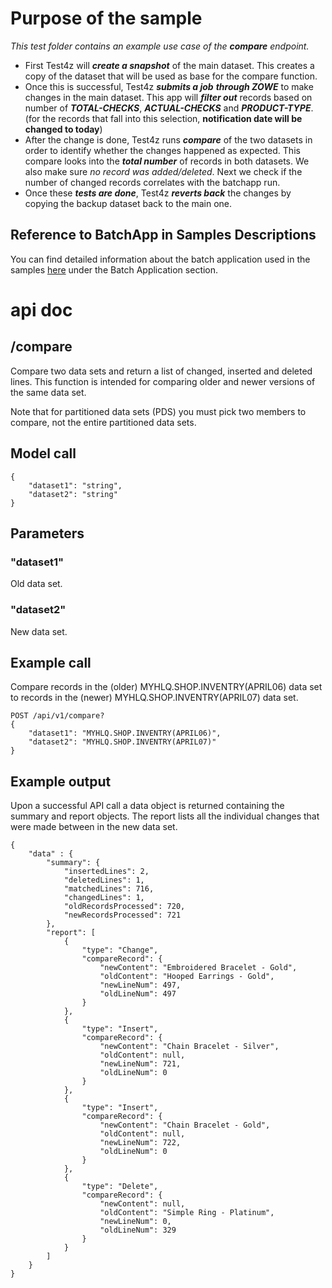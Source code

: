 # Purpose of the sample

*This test folder contains an example use case of the **compare** endpoint.*

* First Test4z will ***create a snapshot*** of the main dataset. This creates a copy of the dataset that will be used as base for the compare function. 
* Once this is successful, Test4z ***submits a job*** ***through ZOWE*** to make changes in the main 
  dataset. This app will ***filter out*** records based on number of ***TOTAL-CHECKS***, ***ACTUAL-CHECKS*** and ***PRODUCT-TYPE***. (for the records that fall into this selection, **notification date will be changed to today**)
* After the change is done, Test4z runs ***compare*** of the two datasets in order to identify whether the changes happened as expected. 
  This compare looks into the ***total number*** of records in both datasets.
  We also make sure *no record was added/deleted*. Next we check if the number of changed records correlates with the batchapp run.
* Once these ***tests are done***, Test4z ***reverts back*** the changes by copying the backup dataset back to the main one. 

## Reference to BatchApp in Samples Descriptions
You can find detailed information about the batch application used in the samples [here](/README.md#the-batch-application-used-in-the-samples) under the Batch Application section.

# api doc
## /compare
Compare two data sets and return a list of changed, inserted and deleted lines. This function is intended for comparing older and newer versions of the same data set. 

Note that for partitioned data sets (PDS) you must pick two members to compare, not the entire partitioned data sets.

## Model call
    {
        "dataset1": "string",
        "dataset2": "string"
    }

## Parameters
### "dataset1"
Old data set.

### "dataset2"
New data set.

## Example call
Compare records in the (older) MYHLQ.SHOP.INVENTRY(APRIL06) data set to records in the (newer) MYHLQ.SHOP.INVENTRY(APRIL07) data set.

    POST /api/v1/compare?
    {
        "dataset1": "MYHLQ.SHOP.INVENTRY(APRIL06)",
        "dataset2": "MYHLQ.SHOP.INVENTRY(APRIL07)"
    }

## Example output
Upon a successful API call a data object is returned containing the summary and report objects. The report lists all the individual changes that were made between in the new data set.

    {
        "data" : {
            "summary": {
                "insertedLines": 2,
                "deletedLines": 1,
                "matchedLines": 716,
                "changedLines": 1,
                "oldRecordsProcessed": 720,
                "newRecordsProcessed": 721
            },
            "report": [
                {
                    "type": "Change",
                    "compareRecord": {
                        "newContent": "Embroidered Bracelet - Gold",
                        "oldContent": "Hooped Earrings - Gold",
                        "newLineNum": 497,
                        "oldLineNum": 497
                    }                    
                },
                {
                    "type": "Insert",
                    "compareRecord": {
                        "newContent": "Chain Bracelet - Silver",
                        "oldContent": null,
                        "newLineNum": 721,
                        "oldLineNum": 0
                    }                    
                },
                {
                    "type": "Insert",
                    "compareRecord": {
                        "newContent": "Chain Bracelet - Gold",
                        "oldContent": null,
                        "newLineNum": 722,
                        "oldLineNum": 0
                    }                    
                },
                {
                    "type": "Delete",
                    "compareRecord": {
                        "newContent": null,
                        "oldContent": "Simple Ring - Platinum",
                        "newLineNum": 0,
                        "oldLineNum": 329
                    }                    
                }
            ]
        }
    }
